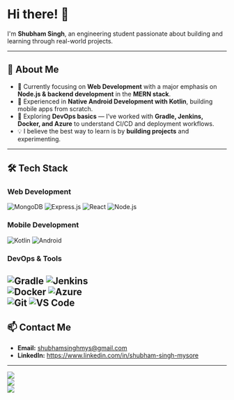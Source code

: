 # Hi there! 👋  

I'm **Shubham Singh**, an engineering student passionate about building and learning through real-world projects.  

---

## 🚀 About Me  

- 🔹 Currently focusing on **Web Development** with a major emphasis on **Node.js & backend development** in the **MERN stack**.  
- 🔹 Experienced in **Native Android Development with Kotlin**, building mobile apps from scratch.  
- 🔹 Exploring **DevOps basics** — I’ve worked with **Gradle, Jenkins, Docker, and Azure** to understand CI/CD and deployment workflows.  
- 💡 I believe the best way to learn is by **building projects** and experimenting.  

---

## 🛠️ Tech Stack  

### Web Development  
![MongoDB](https://img.shields.io/badge/MongoDB-4EA94B?style=for-the-badge&logo=mongodb&logoColor=white)  ![Express.js](https://img.shields.io/badge/Express.js-000000?style=for-the-badge&logo=express&logoColor=white) ![React](https://img.shields.io/badge/React-20232A?style=for-the-badge&logo=react&logoColor=61DAFB) ![Node.js](https://img.shields.io/badge/Node.js-43853D?style=for-the-badge&logo=node.js&logoColor=white)  

### Mobile Development  
![Kotlin](https://img.shields.io/badge/Kotlin-0095D5?style=for-the-badge&logo=kotlin&logoColor=white)  ![Android](https://img.shields.io/badge/Android-3DDC84?style=for-the-badge&logo=android&logoColor=white)  

### DevOps & Tools  
![Gradle](https://img.shields.io/badge/Gradle-02303A?style=for-the-badge&logo=gradle&logoColor=white)  ![Jenkins](https://img.shields.io/badge/Jenkins-D24939?style=for-the-badge&logo=jenkins&logoColor=white)  
![Docker](https://img.shields.io/badge/Docker-2496ED?style=for-the-badge&logo=docker&logoColor=white)  ![Azure](https://img.shields.io/badge/Azure-0078D4?style=for-the-badge&logo=microsoftazure&logoColor=white)  
![Git](https://img.shields.io/badge/Git-F05032?style=for-the-badge&logo=git&logoColor=white)  ![VS Code](https://img.shields.io/badge/VS%20Code-0078d7?style=for-the-badge&logo=visual-studio-code&logoColor=white)   
---

## 📫 Contact Me  

- **Email:** shubhamsinghmys@gmail.com  
- **LinkedIn:** https://www.linkedin.com/in/shubham-singh-mysore

---

![](http://github-profile-summary-cards.vercel.app/api/cards/profile-details?username=ShubhamSingh-04&theme=vision_friendly_dark)  
![](http://github-profile-summary-cards.vercel.app/api/cards/most-commit-language?username=ShubhamSingh-04&theme=vision_friendly_dark)  
![](http://github-profile-summary-cards.vercel.app/api/cards/stats?username=ShubhamSingh-04&theme=vision_friendly_dark)
